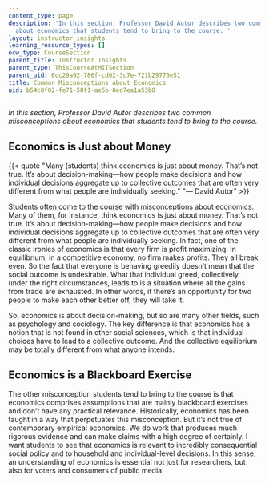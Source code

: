 ```yaml
---
content_type: page
description: 'In this section, Professor David Autor describes two common misconceptions
  about economics that students tend to bring to the course. '
layout: instructor_insights
learning_resource_types: []
ocw_type: CourseSection
parent_title: Instructor Insights
parent_type: ThisCourseAtMITSection
parent_uid: 6cc29a02-786f-cd02-3c7e-721b29770e51
title: Common Misconceptions about Economics
uid: b54c8f02-fe71-58f1-ae5b-8ed7ea1a53b8
---
```


_In this section, Professor David Autor describes two common misconceptions about economics that students tend to bring to the course._ 

Economics is Just about Money
-----------------------------

{{< quote "Many (students) think economics is just about money. That’s not true. It’s about decision-making—how people make decisions and how individual decisions aggregate up to collective outcomes that are often very different from what people are individually seeking." "— David Autor" >}}

Students often come to the course with misconceptions about economics. Many of them, for instance, think economics is just about money. That’s not true. It’s about decision-making—how people make decisions and how individual decisions aggregate up to collective outcomes that are often very different from what people are individually seeking. In fact, one of the classic ironies of economics is that every firm is profit maximizing. In equilibrium, in a competitive economy, no firm makes profits. They all break even. So the fact that everyone is behaving greedily doesn’t mean that the social outcome is undesirable. What that individual greed, collectively, under the right circumstances, leads to is a situation where all the gains from trade are exhausted. In other words, if there’s an opportunity for two people to make each other better off, they will take it. 

So, economics is about decision-making, but so are many other fields, such as psychology and sociology. The key difference is that economics has a notion that is not found in other social sciences, which is that individual choices have to lead to a collective outcome. And the collective equilibrium may be totally different from what anyone intends.

Economics is a Blackboard Exercise
----------------------------------

The other misconception students tend to bring to the course is that economics comprises assumptions that are mainly blackboard exercises and don’t have any practical relevance. Historically, economics has been taught in a way that perpetuates this misconception. But it’s not true of contemporary empirical economics. We do work that produces much rigorous evidence and can make claims with a high degree of certainly. I want students to see that economics is relevant to incredibly consequential social policy and to household and individual-level decisions. In this sense, an understanding of economics is essential not just for researchers, but also for voters and consumers of public media.